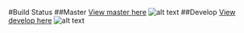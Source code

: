#Build Status 
##Master
[View master here](https://github.com/sureshprasanna70/blog-on-rails/tree/master)
![alt text](https://travis-ci.org/sureshprasanna70/blog-on-rails.svg?branch=master "Master")
##Develop
[View develop here](https://github.com/sureshprasanna70/blog-on-rails/tree/develop)
![alt text](https://travis-ci.org/sureshprasanna70/blog-on-rails.svg?branch=develop "Develop")
